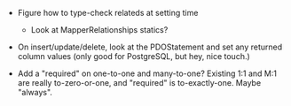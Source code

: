 - Figure how to type-check relateds at setting time

    - Look at MapperRelationships statics?

- On insert/update/delete, look at the PDOStatement and set any returned column
  values (only good for PostgreSQL, but hey, nice touch.)

- Add a "required" on one-to-one and many-to-one? Existing 1:1 and M:1 are
  really to-zero-or-one, and "required" is to-exactly-one. Maybe "always".
